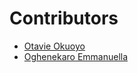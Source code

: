 # Contributors

- [Otavie Okuoyo](https://github.com/Otavie)
- [Oghenekaro Emmanuella](http://github.com/oghene-ella)